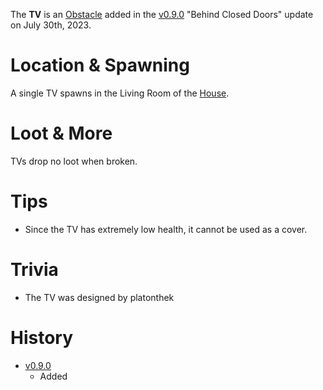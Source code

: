The **TV** is an [Obstacle](/obstacles) added in the [v0.9.0](https://github.com/HasangerGames/suroi/releases/tag/v0.9.0) "Behind Closed Doors" update on July 30th, 2023.

# Location & Spawning

A single TV spawns in the Living Room of the [House](/buildings/house).

# Loot & More

TVs drop no loot when broken.

# Tips

- Since the TV has extremely low health, it cannot be used as a cover.

# Trivia

- The TV was designed by platonthek

# History

- [v0.9.0](https://github.com/HasangerGames/suroi/releases/tag/v0.9.0)
  - Added
